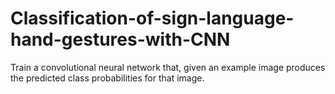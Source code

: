 # Classification-of-sign-language-hand-gestures-with-CNN
Train a convolutional neural network that, given an example image produces the predicted class probabilities for that image.
